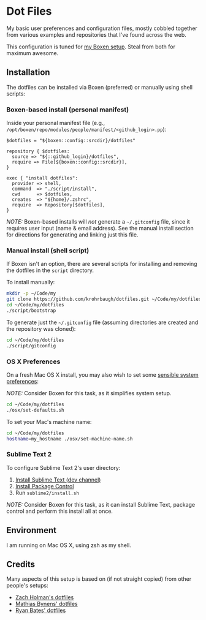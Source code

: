 # Dot Files 
My basic user preferences and configuration files, mostly cobbled together from
various examples and repositories that I've found across the web.

This configuration is tuned for [my Boxen setup][my-boxen]. Steal from both for maximum awesome.

## Installation
The dotfiles can be installed via Boxen (preferred) or manually using shell scripts:

### Boxen-based install (personal manifest)
Inside your personal manifest file (e.g., `/opt/boxen/repo/modules/people/manifest/<github_login>.pp`):

```puppet
$dotfiles = "${boxen::config::srcdir}/dotfiles"

repository { $dotfiles:
  source => "${::github_login}/dotfiles",
  require => File[${boxen::config::srcdir}],
}

exec { "install dotfiles":
  provider => shell,
  command  => "./script/install",
  cwd      => $dotfiles,
  creates  => "${home}/.zshrc",
  require  => Repository[$dotfiles],
}
```

_NOTE:_ Boxen-based installs will _not_ generate a `~/.gitconfig` file, since it requires user input (name & email address). See the manual install section for directions for generating and linking just this file.

### Manual install (shell script)
If Boxen isn't an option, there are several scripts for installing and removing the dotfiles in the `script` directory.

To install manually:

```sh
mkdir -p ~/Code/my
git clone https://github.com/krohrbaugh/dotfiles.git ~/Code/my/dotfiles
cd ~/Code/my/dotfiles
./script/bootstrap
```

To generate just the `~/.gitconfig` file (assuming directories are created and the repository was cloned):

```sh
cd ~/Code/my/dotfiles
./script/gitconfig
```

### OS X Preferences
On a fresh Mac OS X install, you may also wish to set some 
[sensible system preferences][0]:

_NOTE:_ Consider Boxen for this task, as it simplifies system setup.

```sh
cd ~/Code/my/dotfiles
./osx/set-defaults.sh
```

To set your Mac's machine name:

```sh
cd ~/Code/my/dotfiles
hostname=my_hostname ./osx/set-machine-name.sh
```

### Sublime Text 2
To configure Sublime Text 2's user directory:

1. [Install Sublime Text (dev channel)][2]
1. [Install Package Control][3]
1. Run `sublime2/install.sh`

_NOTE:_ Consider Boxen for this task, as it can install Sublime Text, package control and perform this install all at once.

## Environment
I am running on Mac OS X, using zsh as my shell.

## Credits
Many aspects of this setup is based on (if not straight copied) from other people's setups:

 - [Zach Holman's dotfiles][4]
 - [Mathias Bynens' dotfiles][0]
 - [Ryan Bates' dotfiles][1]

[0]: https://github.com/mathiasbynens/dotfiles
[1]: https://github.com/ryanb/dotfiles/
[2]: http://www.sublimetext.com/dev
[3]: http://wbond.net/sublime_packages/package_control/installation
[4]: https://github.com/holman/dotfiles/
[my-boxen]: https://github.com/krohrbaugh/my-boxen
